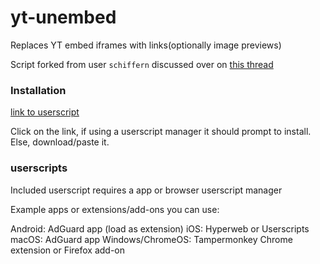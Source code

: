 # yt-unembed
Replaces YT embed iframes with links(optionally image previews)

Script forked from user `schiffern` discussed over on [this thread](https://news.ycombinator.com/item?id=40897205#40898756)

### Installation

[link to userscript](https://raw.githubusercontent.com/stevenya97/yt-unembed/main/yt-unembed.js)


Click on the link, if using a userscript manager it should prompt to install. Else, download/paste it.

### userscripts

Included userscript requires a app or browser userscript manager

Example apps or extensions/add-ons you can use:

Android: AdGuard app (load as extension) iOS: Hyperweb or Userscripts macOS: AdGuard app Windows/ChromeOS: Tampermonkey Chrome extension or Firefox add-on
